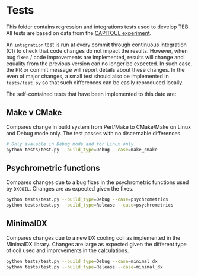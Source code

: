 # Tests

This folder contains regression and integrations tests used to develop TEB. All tests are based on data from the [CAPITOUL experiment](../examples/CAPITOUL/).

An `integration` test is run at every commit through continuous integration (CI) to check that code changes do not impact the results. However, when bug fixes / code improvements are implemented, results will change and equality from the previous version can no longer be expected. In such case, the PR or commit message will report details about these changes. In the even of major changes, a small test should also be implemented in `tests/test.py` so that such differences can be easily reproduced locally.

The self-contained tests that have been implemented to this date are:

## Make v CMake

Compares change in build system from Perl/Make to CMake/Make on Linux and Debug mode only.
The test passes with no discernable differences.

```sh
# Only avalable in Debug mode and for Linux only.
python tests/test.py --build_type=Debug --case=make_cmake
```

## Psychrometric functions

Compares changes due to a bug fixes in the psychrometric functions used by `DXCOIL`.
Changes are as expected given the fixes.
```sh
python tests/test.py --build_type=Debug --case=psychrometrics
python tests/test.py --build_type=Release --case=psychrometrics
```
## MinimalDX

Compares changes due to a new DX cooling coil as implemented in the MinimalDX library.
Changes are large as expected given the different type of coil used and improvements in the calculations.

```sh
python tests/test.py --build_type=Debug --case=minimal_dx
python tests/test.py --build_type=Release --case=minimal_dx
```
